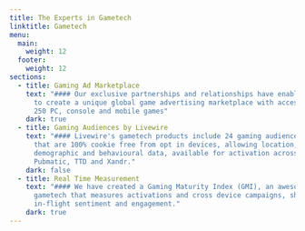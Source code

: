 ```yaml
---
title: The Experts in Gametech
linktitle: Gametech
menu:
  main:
    weight: 12
  footer:
    weight: 12
sections:
  - title: Gaming Ad Marketplace
    text: "#### Our exclusive partnerships and relationships have enabled Livewire
      to create a unique global game advertising marketplace with access to over
      250 PC, console and mobile games"
    dark: true
  - title: Gaming Audiences by Livewire
    text: "#### Livewire's gametech products include 24 gaming audience segments
      that are 100% cookie free from opt in devices, allowing location,
      demographic and behavioural data, available for activation across Amobee,
      Pubmatic, TTD and Xandr."
    dark: false
  - title: Real Time Measurement
    text: "#### We have created a Gaming Maturity Index (GMI), an awesome piece of
      gametech that measures activations and cross device campaigns, showing
      in-flight sentiment and engagement."
    dark: true
---
```

